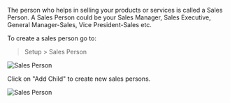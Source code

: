 The person who helps in selling your products or services is called a Sales
Person. A Sales Person could be your Sales Manager, Sales Executive, General
Manager-Sales, Vice President-Sales etc.

To create a sales person go to:

> Setup > Sales Person

![Sales Person](files/sales-person-1.png)

  

Click on "Add Child" to create new sales persons.

![Sales Person](files/sales-person-2.png)

